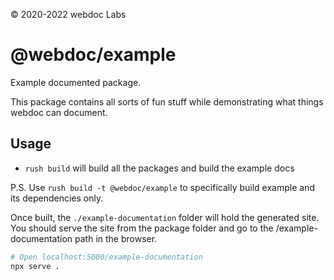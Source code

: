 © 2020-2022 webdoc Labs

# @webdoc/example

Example documented package.

This package contains all sorts of fun stuff while demonstrating what things webdoc can document.

## Usage

* `rush build` will build all the packages and build the example docs

P.S.
Use `rush build -t @webdoc/example` to specifically build example and its dependencies only.

Once built, the `./example-documentation` folder will hold the generated site. You should serve the
site from the package folder and go to the /example-documentation path in the browser.

```bash
# Open localhost:5000/example-documentation
npx serve .
```
